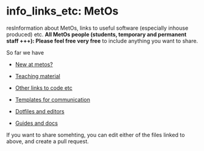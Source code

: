 # info_links_etc: MetOs

resInformation about MetOs, links to useful software (especially inhouse produced) etc.
**All MetOs people (students, temporary and permanent staff +++): Please feel free very free** to include anything you want to share.

So far we have
- [New at metos?](guides_and_docs/new_at_metos.md)
- [Teaching material](teaching_material/Teaching_material.md)
- [Other links to code etc](code_links/README.md)
- [Templates for communication](communication/templates_for_communication.md)
- [Dotfiles and editors](https://github.com/MetOs-UiO/info_links_etc/blob/main/computer_configuration/dotfiles_and_editors.md)

- [Guides and docs](guides_and_docs/README.md)

If you want to share somehting, you can edit either of the files linked to above, and create a pull request.
